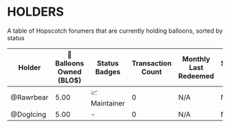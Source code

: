 # HOLDERS
A table of Hopscotch forumers that are currently holding balloons, sorted by status

| Holder  | 🎈 Balloons Owned (BLO$) | Status Badges | Transaction Count | Monthly Last Redeemed | Suspension Status |
| ------------- | ------------- | ------- | ------- | ------- | ------- |
| @Rawrbear  | 5.00  | 📈 Maintainer | 0 | N/A | N/A |
| @DogIcing  | 5.00  | - | 0 | N/A | N/A |
